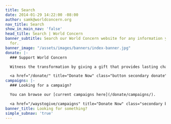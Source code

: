 ```yaml
---
title: Search
date: 2014-01-29 14:22:00 -08:00
author: samk@worldconcern.org
nav_title: Search
show_in_main_nav: 'false'
head_title: Search | World Concern
banner_subtitle: Search our World Concern website for any information you are looking
  for.
banner_image: "/assets/images/banners/index-banner.jpg"
donate: |-
  ### Support World Concern

  Witness the transformation by giving a gift that provides lasting change and lasting hope.

  <a href="/donate/" title="Donate Now" class="button secondary donate">Donate Now</a>
campaigns: |-
  ### Looking for a campaign?

  You can browse our [current campaigns here](/donate/campaigns/).

  <a href="/waystogive/campaigns" title="Donate Now" class="secondary button">View Campaigns</a>
banner_title: Looking for something?
simple_subnav: 'true'
---
```


